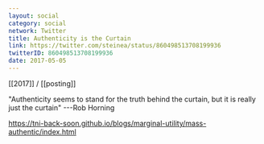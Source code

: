 ```yaml
---
layout: social
category: social
network: Twitter
title: Authenticity is the Curtain
link: https://twitter.com/steinea/status/860498513708199936
twitterID: 860498513708199936
date: 2017-05-05
---
```


[[2017]] / [[posting]]

"Authenticity seems to stand for the truth behind the curtain, but it is really just the curtain" ---Rob Horning

<https://tni-back-soon.github.io/blogs/marginal-utility/mass-authentic/index.html>
